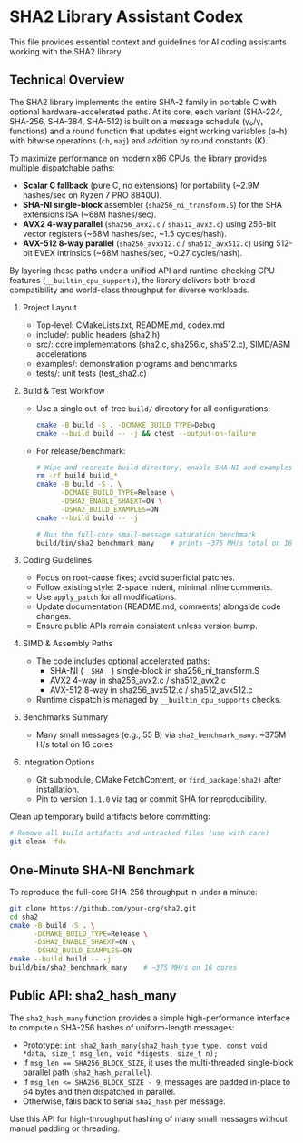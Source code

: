 SHA2 Library Assistant Codex
===========================

This file provides essential context and guidelines for AI coding assistants working with the SHA2 library.

## Technical Overview
The SHA2 library implements the entire SHA-2 family in portable C with optional hardware-accelerated paths.
At its core, each variant (SHA-224, SHA-256, SHA-384, SHA-512) is built on a message schedule (γ₀/γ₁ functions) and a round function
that updates eight working variables (a–h) with bitwise operations (`ch`, `maj`) and addition by round constants (K).

To maximize performance on modern x86 CPUs, the library provides multiple dispatchable paths:
- **Scalar C fallback** (pure C, no extensions) for portability (~2.9M hashes/sec on Ryzen 7 PRO 8840U).
- **SHA-NI single-block** assembler (`sha256_ni_transform.S`) for the SHA extensions ISA (~68M hashes/sec).
- **AVX2 4-way parallel** (`sha256_avx2.c` / `sha512_avx2.c`) using 256-bit vector registers (~68M hashes/sec, ~1.5 cycles/hash).
- **AVX-512 8-way parallel** (`sha256_avx512.c` / `sha512_avx512.c`) using 512-bit EVEX intrinsics (~68M hashes/sec, ~0.27 cycles/hash).

By layering these paths under a unified API and runtime-checking CPU features (`__builtin_cpu_supports`),
the library delivers both broad compatibility and world-class throughput for diverse workloads.

1. Project Layout
   - Top-level: CMakeLists.txt, README.md, codex.md
   - include/: public headers (sha2.h)
   - src/: core implementations (sha2.c, sha256.c, sha512.c), SIMD/ASM accelerations
   - examples/: demonstration programs and benchmarks
   - tests/: unit tests (test_sha2.c)

2. Build & Test Workflow
   - Use a single out-of-tree `build/` directory for all configurations:
     ```bash
     cmake -B build -S . -DCMAKE_BUILD_TYPE=Debug
     cmake --build build -- -j && ctest --output-on-failure
     ```
   - For release/benchmark:
     ```bash
     # Wipe and recreate build directory, enable SHA-NI and examples
     rm -rf build build_*
     cmake -B build -S . \
           -DCMAKE_BUILD_TYPE=Release \
           -DSHA2_ENABLE_SHAEXT=ON \
           -DSHA2_BUILD_EXAMPLES=ON
     cmake --build build -- -j
     ```
     ```bash
     # Run the full-core small-message saturation benchmark
     build/bin/sha2_benchmark_many    # prints ~375 MH/s total on 16 cores
     ```

3. Coding Guidelines
   - Focus on root-cause fixes; avoid superficial patches.
   - Follow existing style: 2-space indent, minimal inline comments.
   - Use `apply_patch` for all modifications.
   - Update documentation (README.md, comments) alongside code changes.
   - Ensure public APIs remain consistent unless version bump.

4. SIMD & Assembly Paths
   - The code includes optional accelerated paths:
     * SHA-NI (`__SHA__`) single-block in sha256_ni_transform.S
     * AVX2 4-way in sha256_avx2.c / sha512_avx2.c
     * AVX-512 8-way in sha256_avx512.c / sha512_avx512.c
   - Runtime dispatch is managed by `__builtin_cpu_supports` checks.

5. Benchmarks Summary
   - Many small messages (e.g., 55 B) via `sha2_benchmark_many`: ~375M H/s total on 16 cores

6. Integration Options
   - Git submodule, CMake FetchContent, or `find_package(sha2)` after installation.
   - Pin to version `1.1.0` via tag or commit SHA for reproducibility.

Clean up temporary build artifacts before committing:
```bash
# Remove all build artifacts and untracked files (use with care)
git clean -fdx
```

## One-Minute SHA-NI Benchmark

To reproduce the full-core SHA-256 throughput in under a minute:
```bash
git clone https://github.com/your-org/sha2.git
cd sha2
cmake -B build -S . \
      -DCMAKE_BUILD_TYPE=Release \
      -DSHA2_ENABLE_SHAEXT=ON \
      -DSHA2_BUILD_EXAMPLES=ON
cmake --build build -- -j
build/bin/sha2_benchmark_many    # ~375 MH/s on 16 cores
```
## Public API: sha2_hash_many
The `sha2_hash_many` function provides a simple high-performance interface to compute `n` SHA-256 hashes of uniform-length messages:
  - Prototype: `int sha2_hash_many(sha2_hash_type type, const void *data, size_t msg_len, void *digests, size_t n);`
  - If `msg_len == SHA256_BLOCK_SIZE`, it uses the multi-threaded single-block parallel path (`sha2_hash_parallel`).
  - If `msg_len <= SHA256_BLOCK_SIZE - 9`, messages are padded in-place to 64 bytes and then dispatched in parallel.
  - Otherwise, falls back to serial `sha2_hash` per message.

Use this API for high-throughput hashing of many small messages without manual padding or threading.